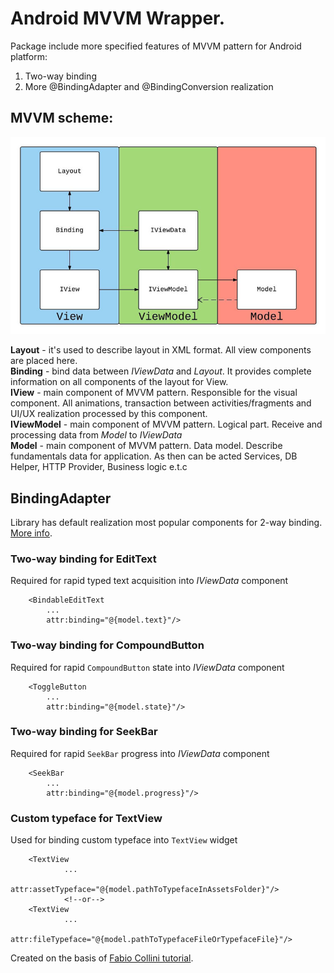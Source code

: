 # Android MVVM Wrapper.

Package include more specified features of MVVM pattern for Android platform:

1. Two-way binding</br>
2. More @BindingAdapter and @BindingConversion realization</br>

## MVVM scheme:

![MVVM communication schema](resources/mvvm_communication_schema.jpg)
 
 **Layout** - it's used to describe layout in XML format. All view components are placed here.<br>
 **Binding** - bind data between _IViewData_ and _Layout_. 
 It provides complete information on all components of the layout for View. <br>
 **IView** - main component of MVVM pattern. Responsible for the visual component. All animations, 
 transaction between activities/fragments and UI/UX realization processed by this component.<br> 
 **IViewModel** - main component of MVVM pattern. Logical part. Receive and processing data from 
 _Model_ to _IViewData_  <br> 
 **Model** - main component of MVVM pattern. Data model. Describe fundamentals data for application.
 As then can be acted Services, DB Helper, HTTP Provider, Business logic e.t.c<br>
 
## BindingAdapter
 
 Library has default realization most popular components for 2-way binding. 
 [More info](by.mvvmwrapper/src/main/java//by/mvvmwrapper/utils/binding/BindingAdapterHelper.java).
### Two-way binding for EditText 
Required for rapid typed text acquisition into _IViewData_ component
```
    <BindableEditText
        ...
        attr:binding="@{model.text}"/> 
```
### Two-way binding for CompoundButton
Required for rapid ```CompoundButton``` state into _IViewData_ component
```
    <ToggleButton
        ...
        attr:binding="@{model.state}"/> 
```
### Two-way binding for SeekBar
Required for rapid ```SeekBar``` progress into _IViewData_ component
```
    <SeekBar
        ...
        attr:binding="@{model.progress}"/> 
```
### Custom typeface for TextView
Used for binding custom typeface into ```TextView``` widget
```
    <TextView
            ...
            attr:assetTypeface="@{model.pathToTypefaceInAssetsFolder}"/>
            <!--or-->
    <TextView
            ...
            attr:fileTypeface="@{model.pathToTypefaceFileOrTypefaceFile}"/>
```
 
 
Created on the basis of [Fabio Collini tutorial](https://medium.com/@fabioCollini/android-data-binding-f9f9d3afc761).
